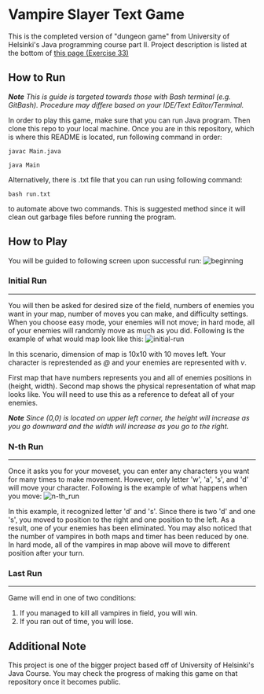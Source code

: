 # Vampire Slayer Text Game

This is the completed version of "dungeon game" from University of Helsinki's Java programming course part II. Project description is listed at the bottom of [this page (Exercise 33)](https://materiaalit.github.io/2013-oo-programming/part2/week-10/)


## How to Run
**_Note_** _This is guide is targeted towards those with Bash terminal (e.g. GitBash). Procedure may differe based on your IDE/Text Editor/Terminal._

In order to play this game, make sure that you can run Java program. Then clone this repo to your local machine. Once you are in this repository, which is where this README is located, run following command in order:


```javac Main.java ```

```java Main```


Alternatively, there is .txt file that you can run using following command:

```bash run.txt```

to automate above two commands. This is suggested method since it will clean out garbage files before running the program.


## How to Play
You will be guided to following screen upon successful run:
![beginning][intro]


### Initial Run
___
You will then be asked for desired size of the field, numbers of enemies you want in your map, number of moves you can make, and difficulty settings. When you choose easy mode, your enemies will not move; in hard mode, all of your enemies will randomly move as much as you did. Following is the example of what would map look like this:
![initial-run][first_run]

In this scenario, dimension of map is 10x10 with 10 moves left. Your character is represtended as _@_ and your enemies are represented with _v_.

First map that have numbers represents you and all of enemies positions in (height, width).
Second map shows the physical representation of what map looks like. You will need to use this as a reference to defeat all of your enemies.

**_Note_** _Since (0,0) is located on upper left corner, the height will increase as you go downward and the width will increase as you go to the right._


### N-th Run
___
Once it asks you for your moveset, you can enter any characters you want for many times to make movement. However, only letter 'w', 'a', 's', and 'd' will move your character. Following is the example of what happens when you move:
![n-th_run][n-th]

In this example, it recognized letter 'd' and 's'. Since there is two 'd' and one 's', you moved to position to the right and one position to the left. As a result, one of your enemies has been eliminated. You may also noticed that the number of vampires in both maps and timer has been reduced by one. In hard mode, all of the vampires in map above will move to different position after your turn.

### Last Run
___
Game will end in one of two conditions:

1. If you managed to kill all vampires in field, you will win.
2. If you ran out of time, you will lose.


## Additional Note
This project is one of the bigger project based off of University of Helsinki's Java Course. You may check the progress of making this game on that repository once it becomes public. 



[intro]: https://github.com/ruikawahara/Vampire-Slayer-Text-Game/blob/master/img/intro.PNG "Start Screen"
[first_run]: https://github.com/ruikawahara/Vampire-Slayer-Text-Game/blob/master/img/first_run.PNG
[n-th]: https://github.com/ruikawahara/Vampire-Slayer-Text-Game/blob/master/img/n-th.PNG
